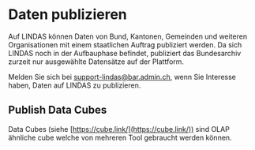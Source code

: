 # Daten publizieren

Auf LINDAS können Daten von Bund, Kantonen, Gemeinden und weiteren Organisationen mit einem staatlichen Auftrag publiziert werden. Da sich LINDAS noch in der Aufbauphase befindet, publiziert das Bundesarchiv zurzeit nur ausgewählte Datensätze auf der Plattform.

Melden Sie sich bei [support-lindas@bar.admin.ch](mailto:support-lindas@bar.admin.ch), wenn Sie Interesse haben, Daten auf LINDAS zu publizieren.

## Publish Data Cubes

Data Cubes (siehe [https://cube.link/](https://cube.link/)) sind OLAP ähnliche cube welche von mehreren Tool gebraucht werden können.
